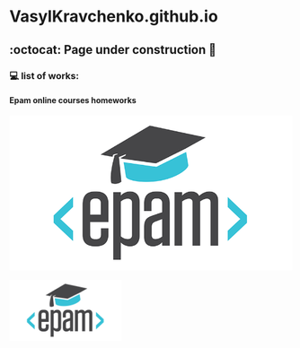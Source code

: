 # VasylKravchenko.github.io

## :octocat: Page under construction :milky_way:

### :computer: list of works:

#### Epam online courses homeworks
![epam](https://github.com/VasylKravchenko/FL-11/blob/master/FL11_HW2/homework/img/epam_logo.png)

<img src="https://github.com/VasylKravchenko/FL-11/blob/master/FL11_HW2/homework/img/epam_logo.png" alt="epam" style="width: 200px;"/>
